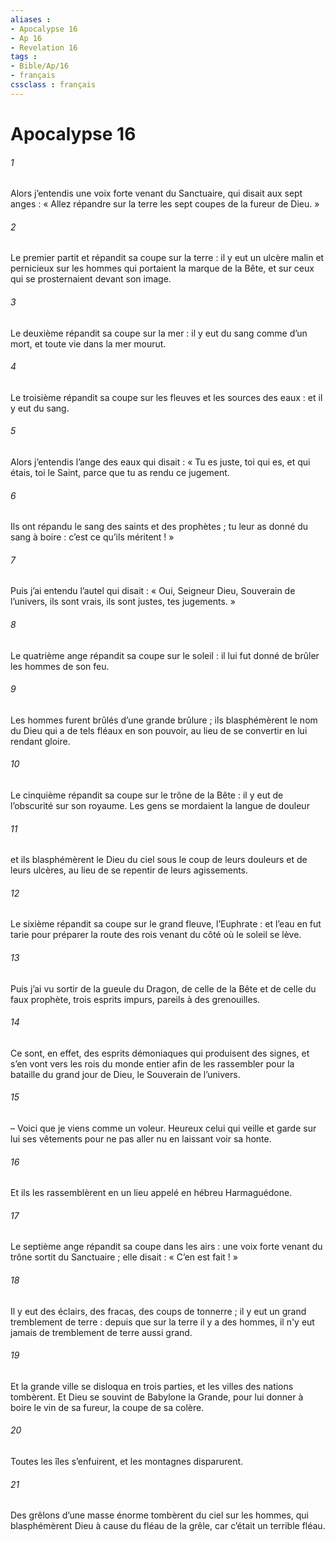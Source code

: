```yaml
---
aliases : 
- Apocalypse 16
- Ap 16
- Revelation 16
tags : 
- Bible/Ap/16
- français
cssclass : français
---
```


# Apocalypse 16

###### 1
Alors j’entendis une voix forte venant du Sanctuaire, qui disait aux sept anges : « Allez répandre sur la terre les sept coupes de la fureur de Dieu. »
###### 2
Le premier partit et répandit sa coupe sur la terre : il y eut un ulcère malin et pernicieux sur les hommes qui portaient la marque de la Bête, et sur ceux qui se prosternaient devant son image.
###### 3
Le deuxième répandit sa coupe sur la mer : il y eut du sang comme d’un mort, et toute vie dans la mer mourut.
###### 4
Le troisième répandit sa coupe sur les fleuves et les sources des eaux : et il y eut du sang.
###### 5
Alors j’entendis l’ange des eaux qui disait :
« Tu es juste, toi qui es, et qui étais, toi le Saint,
parce que tu as rendu ce jugement.
###### 6
Ils ont répandu le sang des saints et des prophètes ;
tu leur as donné du sang à boire :
c’est ce qu’ils méritent ! »
###### 7
Puis j’ai entendu l’autel qui disait :
« Oui, Seigneur Dieu, Souverain de l’univers,
ils sont vrais, ils sont justes, tes jugements. »
###### 8
Le quatrième ange répandit sa coupe sur le soleil : il lui fut donné de brûler les hommes de son feu.
###### 9
Les hommes furent brûlés d’une grande brûlure ; ils blasphémèrent le nom du Dieu qui a de tels fléaux en son pouvoir, au lieu de se convertir en lui rendant gloire.
###### 10
Le cinquième répandit sa coupe sur le trône de la Bête : il y eut de l’obscurité sur son royaume. Les gens se mordaient la langue de douleur
###### 11
et ils blasphémèrent le Dieu du ciel sous le coup de leurs douleurs et de leurs ulcères, au lieu de se repentir de leurs agissements.
###### 12
Le sixième répandit sa coupe sur le grand fleuve, l’Euphrate : et l’eau en fut tarie pour préparer la route des rois venant du côté où le soleil se lève.
###### 13
Puis j’ai vu sortir de la gueule du Dragon, de celle de la Bête et de celle du faux prophète, trois esprits impurs, pareils à des grenouilles.
###### 14
Ce sont, en effet, des esprits démoniaques qui produisent des signes, et s’en vont vers les rois du monde entier afin de les rassembler pour la bataille du grand jour de Dieu, le Souverain de l’univers.
###### 15
– Voici que je viens comme un voleur. Heureux celui qui veille et garde sur lui ses vêtements pour ne pas aller nu en laissant voir sa honte.
###### 16
Et ils les rassemblèrent en un lieu appelé en hébreu Harmaguédone.
###### 17
Le septième ange répandit sa coupe dans les airs : une voix forte venant du trône sortit du Sanctuaire ; elle disait : « C’en est fait ! »
###### 18
Il y eut des éclairs, des fracas, des coups de tonnerre ; il y eut un grand tremblement de terre : depuis que sur la terre il y a des hommes, il n'y eut jamais de tremblement de terre aussi grand.
###### 19
Et la grande ville se disloqua en trois parties, et les villes des nations tombèrent. Et Dieu se souvint de Babylone la Grande, pour lui donner à boire le vin de sa fureur, la coupe de sa colère.
###### 20
Toutes les îles s’enfuirent, et les montagnes disparurent.
###### 21
Des grêlons d’une masse énorme tombèrent du ciel sur les hommes, qui blasphémèrent Dieu à cause du fléau de la grêle, car c’était un terrible fléau.
